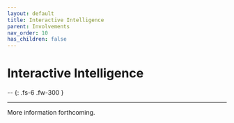 ```yaml
---
layout: default
title: Interactive Intelligence
parent: Involvements
nav_order: 10
has_children: false
---
```


# Interactive Intelligence

--
{: .fs-6 .fw-300 }

---

More information forthcoming.
